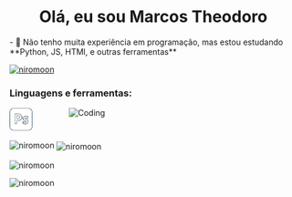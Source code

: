 <h1 align="center">Olá, eu sou Marcos Theodoro</h1>
- 🌱 Não tenho muita experiência em programação, mas estou estudando **Python, JS, HTMl, e outras ferramentas**



<p align="left"> <a href="https://github.com/ryo-ma/github-profile-trophy"><img src="https://github-profile-trophy.vercel.app/?username=niromoon" alt="niromoon" /></a> </p>



<p align="left">
</p>

<h3 align="left">Linguagens e ferramentas:</h3>

<img align="right" alt="Coding" width="400" src="https://media.tenor.com/ttcEYA3QmlkAAAAM/shocked-black-guy-jslutty.gif">

<p align="left"> <a href="https://www.photoshop.com/en" target="_blank" rel="noreferrer"> <img src="https://raw.githubusercontent.com/devicons/devicon/master/icons/photoshop/photoshop-line.svg" alt="photoshop" width="40" height="40"/> </a> </p>

<p><img align="left" src="https://github-readme-stats.vercel.app/api/top-langs?username=niromoon&show_icons=true&locale=en&layout=compact" alt="niromoon" /></p>

<p>&nbsp;<img align="center" src="https://github-readme-stats.vercel.app/api?username=niromoon&show_icons=true&locale=en" alt="niromoon" /></p>

<p><img align="center" src="https://github-readme-streak-stats.herokuapp.com/?user=niromoon&" alt="niromoon" /></p>


<p align="left"> <img src="https://komarev.com/ghpvc/?username=niromoon&label=Profile%20views&color=0e75b6&style=flat" alt="niromoon" /> </p>
